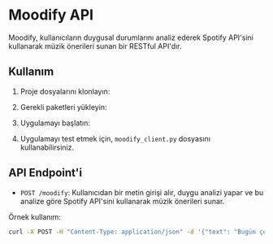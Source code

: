 # Moodify API

Moodify, kullanıcıların duygusal durumlarını analiz ederek Spotify API'sini kullanarak müzik önerileri sunan bir RESTful API'dır.

## Kullanım

1. Proje dosyalarını klonlayın:


2. Gerekli paketleri yükleyin:


3. Uygulamayı başlatın:

4. Uygulamayı test etmek için, `moodify_client.py` dosyasını kullanabilirsiniz.

## API Endpoint'i

- `POST /moodify`: Kullanıcıdan bir metin girişi alır, duygu analizi yapar ve bu analize göre Spotify API'sini kullanarak müzik önerileri sunar.

 Örnek kullanım:

 ```bash
 curl -X POST -H "Content-Type: application/json" -d '{"text": "Bugün çok mutluyum!"}' http://localhost:5000/moodify
 ```



